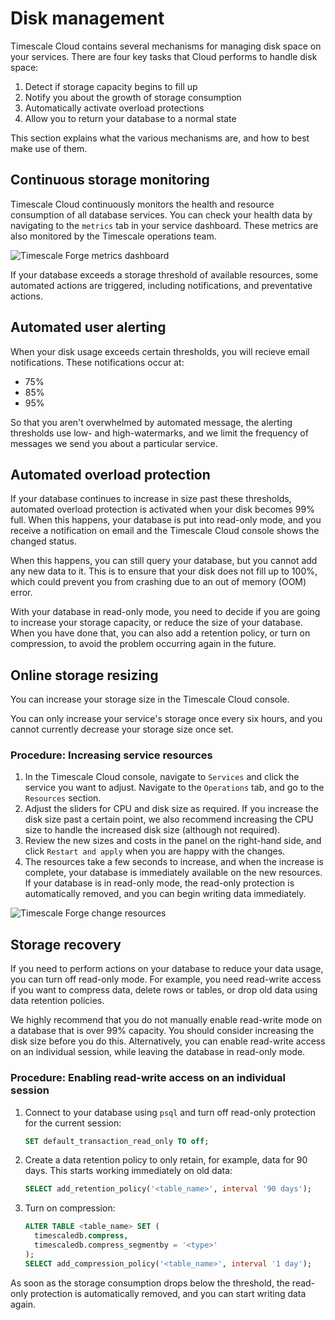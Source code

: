 # Disk management

Timescale Cloud contains several mechanisms for managing disk space on your
services. There are four key tasks that Cloud performs to handle disk space:

1.  Detect if storage capacity begins to fill up
1.  Notify you about the growth of storage consumption
1.  Automatically activate overload protections
1.  Allow you to return your database to a normal state

This section explains what the various mechanisms are, and how to best make use
of them.

## Continuous storage monitoring

Timescale Cloud continuously monitors the health and resource consumption of all
database services. You can check your health data by navigating to the `metrics`
tab in your service dashboard. These metrics are also monitored by the Timescale
operations team.

<img class="main-content__illustration" src="https://assets.timescale.com/images/diagrams/forge_metrics.png" alt="Timescale Forge metrics dashboard"/>

If your database exceeds a storage threshold of available resources, some
automated actions are triggered, including notifications, and preventative
actions.

## Automated user alerting

When your disk usage exceeds certain thresholds, you will recieve email
notifications. These notifications occur at:

*   75%
*   85%
*   95%

So that you aren't overwhelmed by automated message, the alerting thresholds use
low- and high-watermarks, and we limit the frequency of messages we send you
about a particular service.

## Automated overload protection

If your database continues to increase in size past these thresholds, automated
overload protection is activated when your disk becomes 99% full. When this
happens, your database is put into read-only mode, and you receive a
notification on email and the Timescale Cloud console shows the changed status.

When this happens, you can still query your database, but you cannot add any new
data to it. This is to ensure that your disk does not fill up to 100%, which
could prevent you from crashing due to an out of memory (OOM) error.

With your database in read-only mode, you need to decide if you are going to
increase your storage capacity, or reduce the size of your database. When you
have done that, you can also add a retention policy, or turn on compression, to
avoid the problem occurring again in the future.

## Online storage resizing

You can increase your storage size in the Timescale Cloud console.

<highlight type="warning">
You can only increase your service's storage once every six hours, and you cannot
currently decrease your storage size once set. 
</highlight>

### Procedure: Increasing service resources
1.  In the Timescale Cloud console, navigate to `Services` and click the service
you want to adjust. Navigate to the `Operations` tab, and go to the `Resources`
section.
1.  Adjust the sliders for CPU and disk size as required. If you increase the
disk size past a certain point, we also recommend increasing the CPU size to
handle the increased disk size (although not required).
1.  Review the new sizes and costs in the panel on the right-hand side, and
click `Restart and apply` when you are happy with the changes.
1.  The resources take a few seconds to increase, and when the increase is
complete, your database is immediately available on the new resources. If your
database is in read-only mode, the read-only protection is automatically removed,
and you can begin writing data immediately.

<img class="main-content__illustration" src="https://assets.timescale.com/images/diagrams/forge_resources.png" alt="Timescale Forge change resources"/>

## Storage recovery

If you need to perform actions on your database to reduce your data usage, you
can turn off read-only mode. For example, you need read-write access if you want
to compress data, delete rows or tables, or drop old data using data retention
policies.

<highlight type="warning"> We highly recommend that you do not manually enable
read-write mode on a database that is over 99% capacity. You should consider
increasing the disk size before you do this. Alternatively, you can enable
read-write access on an individual session, while leaving the database in
read-only mode. </highlight>

### Procedure: Enabling read-write access on an individual session
1.  Connect to your database using `psql` and turn off read-only protection
    for the current session:
    ```sql
    SET default_transaction_read_only TO off;
    ```
1.  Create a data retention policy to only retain, for example, data for 90
    days. This starts working immediately on old data:
    ```sql
    SELECT add_retention_policy('<table_name>', interval '90 days');
    ```
1.  Turn on compression:
    ```sql
    ALTER TABLE <table_name> SET (
      timescaledb.compress,
      timescaledb.compress_segmentby = '<type>'
    );
    SELECT add_compression_policy('<table_name>', interval '1 day');
    ```

As soon as the storage consumption drops below the threshold, the read-only
protection is automatically removed, and you can start writing data again.
